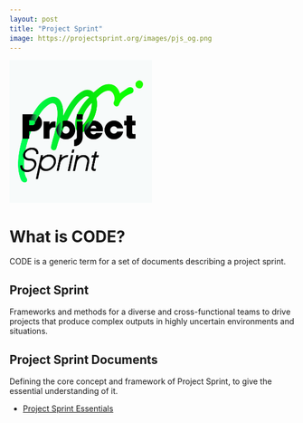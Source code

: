 ```yaml
---
layout: post
title: "Project Sprint"
image: https://projectsprint.org/images/pjs_og.png
---
```


<img alt="Project Sprint" src="../images/pjs_logo.png" width="50%" />

# What is CODE?

CODE is a generic term for a set of documents describing a project sprint.

## Project Sprint

Frameworks and methods for a diverse and cross-functional teams to drive projects that produce complex outputs in highly uncertain environments and situations.

## Project Sprint Documents

Defining the core concept and framework of Project Sprint, to give the essential understanding of it.

* [Project Sprint Essentials](essentials/index.md)
